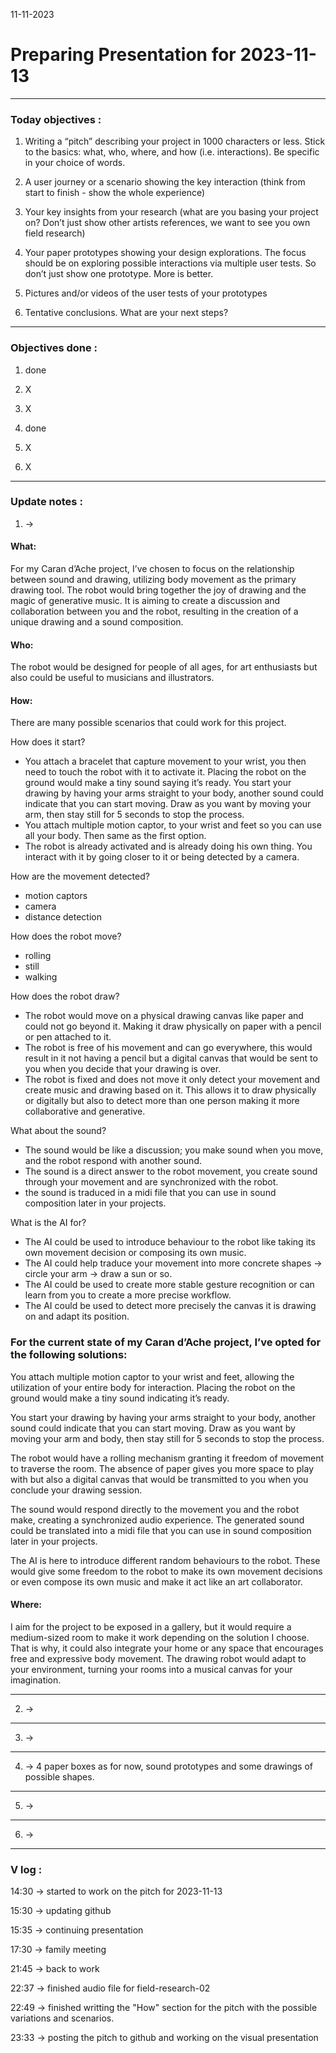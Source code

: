 11-11-2023
# Preparing Presentation for 2023-11-13

---

### Today objectives :
1. Writing a “pitch” describing your project in 1000 characters or less. Stick to the basics: what, who, where, and how (i.e. interactions). Be specific in your choice of words.

2. A user journey or a scenario showing the key interaction (think from start to finish - show the whole experience)
 

3. Your key insights from your research (what are you basing your project on? Don’t just show other artists references, we want to see you own field research)
 

4. Your paper prototypes showing your design explorations. The focus should be on exploring possible interactions via multiple user tests. So don’t just show one prototype. More is better.
 

5. Pictures and/or videos of the user tests of your prototypes
 

6. Tentative conclusions. What are your next steps?

---

### Objectives done : 

1. done

2. X

3. X

4. done

5. X

6. X


---

### Update notes : 

1. -> 

#### What:

For my Caran d’Ache project, I’ve chosen to focus on the relationship between sound and drawing, utilizing body movement as the primary drawing tool. The robot would bring together the joy of drawing and the magic of generative music. It is aiming to create a discussion and collaboration between you and the robot, resulting in the creation of a unique drawing and a sound composition.

#### Who:

The robot would be designed for people of all ages, for art enthusiasts but also could be useful to musicians and illustrators.

#### How:

There are many possible scenarios that could work for this project.

How does it start? 
- You attach a bracelet that capture movement to your wrist, you then need to touch the robot with it to activate it. Placing the robot on the ground would make a tiny sound saying it’s ready. You start your drawing by having your arms straight to your body, another sound could indicate that you can start moving. Draw as you want by moving your arm, then stay still for 5 seconds to stop the process.
-  You attach multiple motion captor, to your wrist and feet so you can use all your body. Then same as the first option.
- The robot is already activated and is already doing his own thing. You interact with it by going closer to it or being detected by a camera.

How are the movement detected?

- motion captors
- camera 
- distance detection

How does the robot move?

- rolling
- still
- walking

How does the robot draw?

- The robot would move on a physical drawing canvas like paper and could not go beyond it. Making it draw physically on paper with a pencil or pen attached to it.
- The robot is free of his movement and can go everywhere, this would result in it not having a pencil but a digital canvas that would be sent to you when you decide that your drawing is over.
- The robot is fixed and does not move it only detect your movement and create music and drawing based on it. This allows it to draw physically or digitally but also to detect more than one person making it more collaborative and generative.

What about the sound?

- The sound would be like a discussion; you make sound when you move, and the robot respond with another sound.
- The sound is a direct answer to the robot movement, you create sound through your movement and are synchronized with the robot.
- the sound is traduced in a midi file that you can use in sound composition later in your projects.

What is the AI for?

- The AI could be used to introduce behaviour to the robot like taking its own movement decision or composing its own music.
- The AI could help traduce your movement into more concrete shapes -> circle your arm -> draw a sun or so.
- The AI could be used to create more stable gesture recognition or can learn from you to create a more precise workflow.
- The AI could be used to detect more precisely the canvas it is drawing on and adapt its position.

### For the current state of my Caran d’Ache project, I’ve opted for the following solutions: 

You attach multiple motion captor to your wrist and feet, allowing the utilization of your entire body for interaction. Placing the robot on the ground would make a tiny sound indicating it’s ready. 

You start your drawing by having your arms straight to your body, another sound could indicate that you can start moving. Draw as you want by moving your arm and body, then stay still for 5 seconds to stop the process. 

The robot would have a rolling mechanism granting it freedom of movement to traverse the room. The absence of paper gives you more space to play with but also a digital canvas that would be transmitted to you when you conclude your drawing session. 

The sound would respond directly to the movement you and the robot make, creating a synchronized audio experience. The generated sound could be translated into a midi file that you can use in sound composition later in your projects. 

The AI is here to introduce different random behaviours to the robot. These would give some freedom to the robot to make its own movement decisions or even compose its own music and make it act like an art collaborator.

#### Where:

I aim for the project to be exposed in a gallery, but it would require a medium-sized room to make it work depending on the solution I choose. That is why, it could also integrate your home or any space that encourages free and expressive body movement. The drawing robot would adapt to your environment, turning your rooms into a musical canvas for your imagination. 


---
2. -> 

---
3. -> 

---
4. -> 4 paper boxes as for now, sound prototypes and some drawings of possible shapes.

---
5. -> 

---
6. -> 

---


### V log :

14:30 -> started to work on the pitch for 2023-11-13

15:30 -> updating github

15:35 -> continuing presentation

17:30 -> family meeting

21:45 -> back to work

22:37 -> finished audio file for field-research-02

22:49 -> finished writting the "How" section for the pitch with the possible variations and scenarios.

23:33 -> posting the pitch to github and working on the visual presentation

